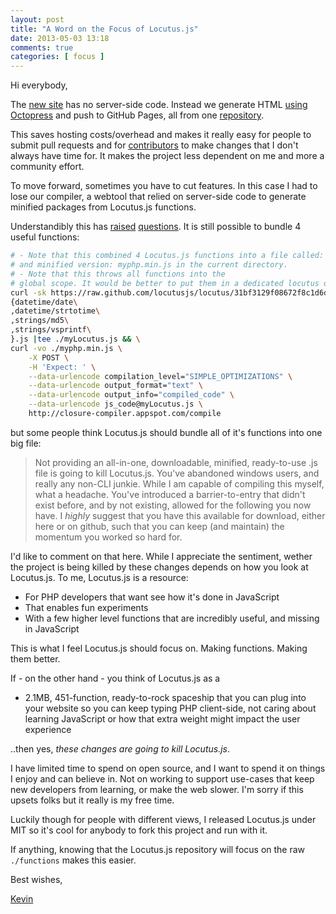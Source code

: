 ```yaml
---
layout: post
title: "A Word on the Focus of Locutus.js"
date: 2013-05-03 13:18
comments: true
categories: [ focus ]
---
```


Hi everybody,

The [new site](/blog/2012/09/26/new-site/) has no server-side code. Instead
we generate HTML [using Octopress](http://kvz.io/blog/2012/09/25/blog-with-octopress/)
and push to GitHub Pages, all from one [repository](https://github.com/locutusjs/locutus).

This saves hosting costs/overhead and makes it really easy for people to submit
pull requests and for [contributors](https://github.com/locutusjs/locutus/contributors)
to make changes that I don't always have time
for. It makes the project less dependent on me and more a community effort.

To move forward, sometimes you have to cut features.
In this case I had to lose our compiler, a webtool that relied on server-side code
to generate minified packages from Locutus.js functions.

Understandibly this has [raised](https://github.com/locutusjs/locutus/issues/75)
[questions](http://locutusjs.io/about/index.html#comment-861825612).
It is still possible to bundle 4 useful functions:

```bash
# - Note that this combined 4 Locutus.js functions into a file called: myLocutus.js
# and minified version: myphp.min.js in the current directory.
# - Note that this throws all functions into the
# global scope. It would be better to put them in a dedicated locutus object.
curl -sk https://raw.github.com/locutusjs/locutus/31bf3129f08672f8c1d6d0dcad2368ebc4ac57f2/functions/\
{datetime/date\
,datetime/strtotime\
,strings/md5\
,strings/vsprintf\
}.js |tee ./myLocutus.js && \
curl -vo ./myphp.min.js \
    -X POST \
    -H 'Expect: ' \
    --data-urlencode compilation_level="SIMPLE_OPTIMIZATIONS" \
    --data-urlencode output_format="text" \
    --data-urlencode output_info="compiled_code" \
    --data-urlencode js_code@myLocutus.js \
    http://closure-compiler.appspot.com/compile
```

but some people think Locutus.js should bundle all of it's functions into one big file:

> Not providing an all-in-one, downloadable, minified, ready-to-use
> .js file is going to kill Locutus.js.
> You've abandoned windows users, and really any non-CLI junkie.
> While I am capable of compiling this myself, what a headache.
> You've introduced a barrier-to-entry that didn't exist before,
> and by not existing, allowed for the following you now have.
> I *highly* suggest that you have this available for download,
> either here or on github, such that you can keep (and maintain)
> the momentum you worked so hard for.

I'd like to comment on that here. While I appreciate the sentiment, wether the
project is being killed by these changes depends on how you look at Locutus.js.
To me, Locutus.js is a resource:

 - For PHP developers that want see how it's done in JavaScript
 - That enables fun experiments
 - With a few higher level functions that are incredibly useful, and missing in JavaScript

This is what I feel Locutus.js should focus on. Making functions. Making them better.

If - on the other hand - you think of Locutus.js as a

 - 2.1MB, 451-function, ready-to-rock spaceship that you can plug into your website so you can keep typing PHP client-side, not caring about learning JavaScript or how that extra weight might impact the user experience

..then yes, *these changes are going to kill Locutus.js*.

I have limited time to spend on open source, and I want to spend it on things I enjoy and can believe in.
Not on working to support use-cases that keep new developers from learning, or make the web slower.
I'm sorry if this upsets folks but it really is my free time.

Luckily though for people with different views, I released Locutus.js under MIT so
it's cool for anybody to fork this project and run with it.

If anything, knowing that the Locutus.js repository will focus on the raw `./functions`
makes this easier.


Best wishes,

[Kevin](http://twitter.com/kvz)


